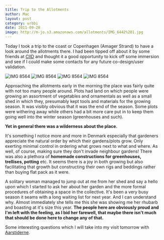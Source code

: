 ```yaml
---
title: Trip to the Allotments
author: Mac
layout: post
category: urbbi
date: 2011-09-28
image: http://m-jo.s3.amazonaws.com/allotments/IMG_6442%201.jpg
---
```


Today I took a trip to the coast or Copenhagen (Amager Strand) to have a look around the allotments there. I had been tipped off about it by some friends at [CIID][1] and thought it a good opportunity to kick off some immersion and see if I could make some contacts for any future co-design/user validation.

<img src="http://m-jo.s3.amazonaws.com/allotments/IMG_6442 1.jpg" alt="IMG 8564" title="IMG_8564.jpg" />

<img src="http://m-jo.s3.amazonaws.com/allotments/IMG_6444 1.jpg" alt="IMG 8564" title="IMG_8564.jpg" />

<img src="http://m-jo.s3.amazonaws.com/allotments/IMG_6445 1.jpg" alt="IMG 8564" title="IMG_8564.jpg" />

<img src="http://m-jo.s3.amazonaws.com/allotments/IMG_6449 1.jpg" alt="IMG 8564" title="IMG_8564.jpg" />

Approaching the allotments early in the morning the place was fairly quite with not too many people around. Plots had land on which people were growing an assortment of vegetables and ornamentals as well as a small shed in which they, presumably kept tools and materials for the growing season. It was visibly obvious that it was the end of the season. Some plots were withering away while others had a bit more care put in to keep them going well into the winter season (greenhouses and such).

**Yet in general there was a wilderness about the place.** 

It's something I notice more and more in Denmark especially that gardeners appreciate the natural order by which their gardens/plots grow. Only exerting minimal control in ordering what grows next to what and where. As well, of course, making sure they don't invade neighbour gardens! There was also a plethora of **homemade constructions for greenhouses, trellises, potting** etc. It seems there is a joy in both growing but also facilitating that growth but constructing their own rigs and beddings rather than buying flat pack as it were. 

A solitary woman managed to jump out at me from her shed and say a hello upon which I started to ask her about her garden and the more formal procedures of obtaining a space in the collective. It's been a very busy season it seams with a long waiting list for next year. And I can understand why. Almost immediately she tells me this she was showing me her rhubarb and boasting at it's size this year. **The people here are obviously proud and I'm left with the feeling, as I bid her farewell, that maybe there isn't much that should be done here to change any of that.**

Some interesting questions which I will take into my visit tomorrow with [Aarstiderne][2].

 [1]: http://www.ciid.dk/
 [2]: http://www.aarstiderne.com/